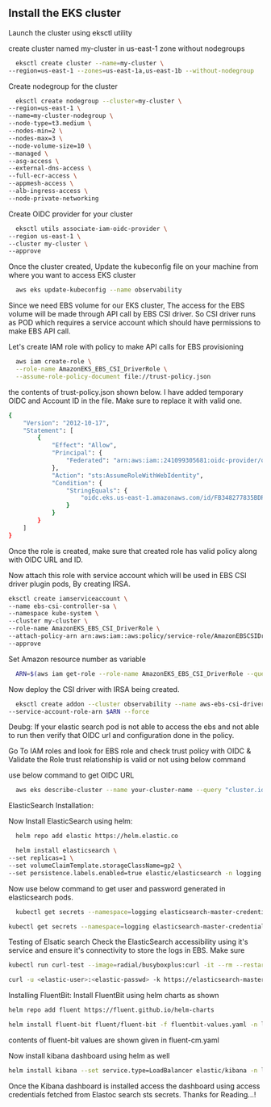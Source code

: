 
## Install the EKS cluster 

Launch the cluster using eksctl utility

create cluster named my-cluster in us-east-1 zone without nodegroups

```bash
  eksctl create cluster --name=my-cluster \
--region=us-east-1 --zones=us-east-1a,us-east-1b --without-nodegroup
```

Create nodegroup for the cluster

```bash
  eksctl create nodegroup --cluster=my-cluster \
--region=us-east-1 \
--name=my-cluster-nodegroup \
--node-type=t3.medium \
--nodes-min=2 \
--nodes-max=3 \
--node-volume-size=10 \
--managed \
--asg-access \
--external-dns-access \
--full-ecr-access \
--appmesh-access \
--alb-ingress-access \
--node-private-networking
```

Create OIDC provider for your cluster

```bash
  eksctl utils associate-iam-oidc-provider \
--region us-east-1 \
--cluster my-cluster \
--approve
```

Once the cluster created, Update the kubeconfig file on your machine from where you want to access EKS cluster

```bash
  aws eks update-kubeconfig --name observability
```

Since we need EBS volume for our EKS cluster, The access for the EBS volume will be made through API call by EBS CSI driver.
So CSI driver runs as POD which requires a service account which should have permissions to make EBS API call.

Let's create IAM role with policy to make API calls for EBS provisioning


```bash
  aws iam create-role \
  --role-name AmazonEKS_EBS_CSI_DriverRole \
  --assume-role-policy-document file://trust-policy.json
```

the contents of trust-policy.json shown below. I have added temporary OIDC and Account ID in the file. Make sure to replace it with valid one.


```bash
{
	"Version": "2012-10-17",
	"Statement": [
		{
			"Effect": "Allow",
			"Principal": {
				"Federated": "arn:aws:iam::241099305681:oidc-provider/oidc.eks.us-east-1.amazonaws.com/id/FB347EGDJE8293ED274664B"
			},
			"Action": "sts:AssumeRoleWithWebIdentity",
			"Condition": {
				"StringEquals": {
					"oidc.eks.us-east-1.amazonaws.com/id/FB348277835BDRGW274664B:aud": "sts.amazonaws.com"
				}
			}
		}
	]
}
```

Once the role is created, make sure that created role has valid policy along with OIDC URL and ID. 



Now attach this role with service account which will be used in EBS CSI driver plugin pods, By creating IRSA.

```bash
eksctl create iamserviceaccount \
--name ebs-csi-controller-sa \
--namespace kube-system \
--cluster my-cluster \
--role-name AmazonEKS_EBS_CSI_DriverRole \
--attach-policy-arn arn:aws:iam::aws:policy/service-role/AmazonEBSCSIDriverPolicy \
--approve
```

Set Amazon resource number as variable
```bash
  ARN=$(aws iam get-role --role-name AmazonEKS_EBS_CSI_DriverRole --query 'Role.Arn' --output text)
```

Now deploy the CSI driver with IRSA being created.
```bash
  eksctl create addon --cluster observability --name aws-ebs-csi-driver --version latest \
--service-account-role-arn $ARN --force
```
Deubg: If your elastic search pod is not able to access the ebs and not able to run then verify that OIDC url and configuration done in the policy.

Go To IAM roles and look for EBS role and check trust policy with OIDC  & Validate the Role trust relationship is valid or not using below command

use below command to get OIDC URL

```bash
  aws eks describe-cluster --name your-cluster-name --query "cluster.identity.oidc.issuer" --output text
```

ElasticSearch Installation:

Now Install ElasticSearch using helm:
```bash
  helm repo add elastic https://helm.elastic.co
```

```bash
  helm install elasticsearch \
--set replicas=1 \
--set volumeClaimTemplate.storageClassName=gp2 \
--set persistence.labels.enabled=true elastic/elasticsearch -n logging
```

Now use below command to get user and password generated in elasticsearch pods.

```bash
  kubectl get secrets --namespace=logging elasticsearch-master-credentials -ojsonpath='{.data.username}' | base64 -d 
```

```bash
kubectl get secrets --namespace=logging elasticsearch-master-credentials -ojsonpath='{.data.password}' | base64 -d
```

Testing of Elsatic search 
Check the ElasticSearch accessibility using it's service and ensure it's connectivity to store the logs in EBS. Make sure 
```bash
kubectl run curl-test --image=radial/busyboxplus:curl -it --rm --restart=Never -- sh
```
```bash
curl -u <elastic-user>:<elastic-passwd> -k https://elasticsearch-master.default.svc.cluster.local:9200
```


Installing FluentBit:
Install FluentBit using helm charts as shown
```bash
helm repo add fluent https://fluent.github.io/helm-charts
```

```bash
helm install fluent-bit fluent/fluent-bit -f fluentbit-values.yaml -n logging
```
contents of fluent-bit values are shown given in fluent-cm.yaml

 
  Now install kibana dashboard using helm as well

  ```bash
  helm install kibana --set service.type=LoadBalancer elastic/kibana -n logging
  ```

Once the Kibana dashboard is installed access the dashboard using access credentials fetched from Elastoc search sts secrets. 
Thanks for Reading...!

